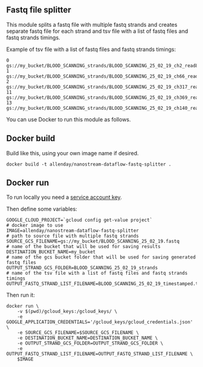 ## Fastq file splitter

This module splits a fastq file with multiple fastq strands and creates separate fastq file for each strand and
tsv file with a list of fastq files and fastq strands timings.

Example of tsv file with a list of fastq files and fastq strands timings:
```
0	gs://my_bucket/BLOOD_SCANNING_strands/BLOOD_SCANNING_25_02_19_ch2_read8_strand.fastq
1	gs://my_bucket/BLOOD_SCANNING_strands/BLOOD_SCANNING_25_02_19_ch66_read30_strand.fastq
2	gs://my_bucket/BLOOD_SCANNING_strands/BLOOD_SCANNING_25_02_19_ch317_read61_strand.fastq
11	gs://my_bucket/BLOOD_SCANNING_strands/BLOOD_SCANNING_25_02_19_ch369_read35_strand.fastq
13	gs://my_bucket/BLOOD_SCANNING_strands/BLOOD_SCANNING_25_02_19_ch140_read126_strand.fastq
```

You can use Docker to run this module as follows.

## Docker build

Build like this, using your own image name if desired.
```     
docker build -t allenday/nanostream-dataflow-fastq-splitter .
```

## Docker run

To run locally you need a [service account key](https://cloud.google.com/iam/docs/creating-managing-service-account-keys).

Then define some variables:
```
GOOGLE_CLOUD_PROJECT=`gcloud config get-value project`
# docker image to use
IMAGE=allenday/nanostream-dataflow-fastq-splitter
# path to source file with multiple fastq strands
SOURCE_GCS_FILENAME=gs://my_bucket/BLOOD_SCANNING_25_02_19.fastq
# name of the bucket that will be used for saving results
DESTINATION_BUCKET_NAME=my_bucket
# name of the gcs bucket folder that will be used for saving generated fastq files
OUTPUT_STRAND_GCS_FOLDER=BLOOD_SCANNING_25_02_19_strands
# name of the tsv file with a list of fastq files and fastq strands timings
OUTPUT_FASTQ_STRAND_LIST_FILENAME=BLOOD_SCANNING_25_02_19_timestamped.tsv
```

Then run it:
``` 
docker run \
    -v $(pwd)/gcloud_keys:/gcloud_keys/ \
    -e GOOGLE_APPLICATION_CREDENTIALS='/gcloud_keys/gcloud_credentials.json' \
    -e SOURCE_GCS_FILENAME=$SOURCE_GCS_FILENAME \
    -e DESTINATION_BUCKET_NAME=DESTINATION_BUCKET_NAME \
    -e OUTPUT_STRAND_GCS_FOLDER=OUTPUT_STRAND_GCS_FOLDER \
    -e OUTPUT_FASTQ_STRAND_LIST_FILENAME=OUTPUT_FASTQ_STRAND_LIST_FILENAME \
    $IMAGE
```
